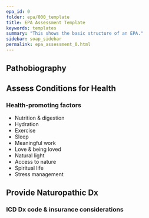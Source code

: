 ```yaml
---
epa_id: 0
folder: epa/000_template
title: EPA Assessment Template
keywords: templates
summary: "This shows the basic structure of an EPA."
sidebar: soap_sidebar
permalink: epa_assessment_0.html
---
```


## Pathobiography

   
## Assess Conditions for Health

### Health-promoting factors
- Nutrition & digestion
- Hydration
- Exercise
- Sleep
- Meaningful work
- Love & being loved
- Natural light
- Access to nature
- Spiritual life
- Stress management

## Provide Naturopathic Dx

### ICD Dx code & insurance considerations

